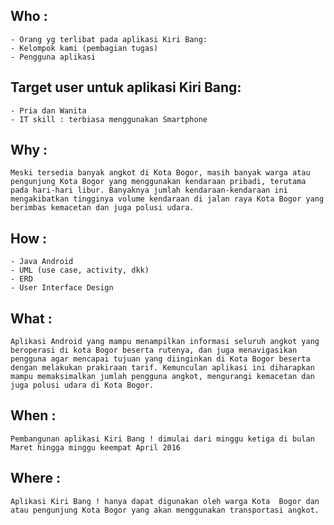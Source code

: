 
## Who :
	- Orang yg terlibat pada aplikasi Kiri Bang:
	- Kelompok kami (pembagian tugas)
	- Pengguna aplikasi

## Target user untuk aplikasi Kiri Bang:
	- Pria dan Wanita
	- IT skill : terbiasa menggunakan Smartphone

## Why :
	Meski tersedia banyak angkot di Kota Bogor, masih banyak warga atau pengunjung Kota Bogor yang menggunakan kendaraan pribadi, terutama pada hari-hari libur. Banyaknya jumlah kendaraan-kendaraan ini mengakibatkan tingginya volume kendaraan di jalan raya Kota Bogor yang berimbas kemacetan dan juga polusi udara.

## How : 
	- Java Android
	- UML (use case, activity, dkk)
	- ERD
	- User Interface Design 

## What : 
	Aplikasi Android yang mampu menampilkan informasi seluruh angkot yang beroperasi di kota Bogor beserta rutenya, dan juga menavigasikan pengguna agar mencapai tujuan yang diinginkan di Kota Bogor beserta dengan melakukan prakiraan tarif. Kemunculan aplikasi ini diharapkan mampu memaksimalkan jumlah pengguna angkot, mengurangi kemacetan dan juga polusi udara di Kota Bogor.

## When :
	Pembangunan aplikasi Kiri Bang ! dimulai dari minggu ketiga di bulan Maret hingga minggu keempat April 2016

## Where :
	Aplikasi Kiri Bang ! hanya dapat digunakan oleh warga Kota  Bogor dan atau pengunjung Kota Bogor yang akan menggunakan transportasi angkot.

